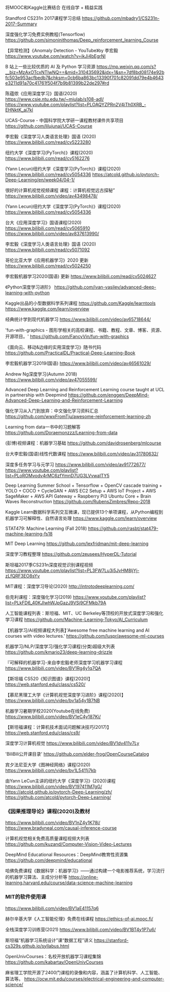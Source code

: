 将MOOC和Kaggle比赛结合
在线自学 + 精益实践

Standford CS231n 2017课程学习总结
https://github.com/mbadry1/CS231n-2017-Summary

深度强化学习免费实例教程(Tensorflow)
https://github.com/simoninithomas/Deep_reinforcement_learning_Course

【异常检测】《Anomaly Detection - YouTube》by 李宏毅
https://www.youtube.com/watch?v=ikJi4bEgrNI

B 站上一些比较优质的 AI 及 Python 学习资源
https://mp.weixin.qq.com/s?__biz=MzAxOTcxNTIwNQ==&mid=310435692&idx=1&sn=7df8bd08174e92bfc503e953acfbedb7&chksm=0cb6ba863bc13390f701c82091dd79e4b4643e3211d91a70c41761f504f7b9b81399b22de297#rd

陈蕴侬《应用深度学习》国语(2020)
https://www.csie.ntu.edu.tw/~miulab/s108-adl/
https://www.youtube.com/playlist?list=PLOAQYZPRn2V4iTh0XRB_-EHNktK_ai7kl

UCAS-Course - 中国科学院大学研一课程教材课件共享项目
https://github.com/lilujunai/UCAS-Course

李宏毅《深度学习人类语言处理》国语 (2020)
https://www.bilibili.com/read/cv5223280

纽约大学《深度学习(PyTorch)》课程(2020)
https://www.bilibili.com/read/cv5162276

(Yann Lecun)纽约大学《深度学习(PyTorch)》课程(2020) 
https://www.bilibili.com/read/cv5054336 https://atcold.github.io/pytorch-Deep-Learning/en/week04/04-1/

很好的计算机视觉视频课程 课程：计算机视觉远古探秘”
https://www.bilibili.com/video/av43498478/

(Yann Lecun)纽约大学《深度学习(PyTorch)》课程(2020)
https://www.bilibili.com/read/cv5054336

台大《应用深度学习》国语课程(2020) 
https://www.bilibili.com/read/cv5065910
https://www.bilibili.com/video/av837613990/

李宏毅《深度学习人类语言处理》国语 (2020)
https://www.bilibili.com/read/cv5071092

哥伦比亚大学《应用机器学习》2020 更新
https://www.bilibili.com/read/cv5024250

李宏毅机器学习2020(国语) 更新 
https://www.bilibili.com/read/cv5024627

《Python深度学习进阶》
https://github.com/ivan-vasilev/advanced-deep-learning-with-python

Kaggle出品的小型数据科学系列课程
https://github.com/Kaggle/learntools https://www.kaggle.com/learn/overview

经典统计学到现代机器学习
https://www.bilibili.com/video/av65718644/

'fun-with-graphics - 图形学相关的高校课程、书籍、教程、文章、博客、资源、开源项目。'
https://github.com/FancyVin/fun-with-graphics

《面向云、移动&边缘的实用深度学习》随书代码
https://github.com/PracticalDL/Practical-Deep-Learning-Book

李宏毅机器学习2019(国语)
https://www.bilibili.com/video/av46561029/

Andrew Ng深度学习(Autumn 2018)
https://www.bilibili.com/video/av47055599/

Advanced Deep Learning and Reinforcement Learning course taught at UCL in partnership with Deepmind
https://github.com/enggen/DeepMind-Advanced-Deep-Learning-and-Reinforcement-Learning

强化学习从入门到放弃：中文强化学习资料汇总
https://github.com/wwxFromTju/awesome-reinforcement-learning-zh

Learning from data一书中的习题解答
https://github.com/Doraemonzzz/Learning-from-data

(彭博)视频课程：机器学习基础
https://github.com/davidrosenberg/mlcourse

台大李宏毅(国语)线性代数课程
https://www.bilibili.com/video/av31780632/

深度多任务学习与元学习
https://www.bilibili.com/video/av91772677/ https://www.youtube.com/playlist?list=PLoROMvodv4rMC6zfYmnD7UG3LVvwaITY5

Deep Learning Summer School + Tensorflow + OpenCV cascade training + YOLO + COCO + CycleGAN + AWS EC2 Setup + AWS IoT Project + AWS SageMaker + AWS API Gateway + Raspberry Pi3 Ubuntu Core + Brain Waves Reconstruction
https://github.com/RubensZimbres/Repo-2018

Kaggle Learn数据科学系列交互微课，现已提供13个单项课程，从Python编程到机器学习可解释性、自然语言处理
https://www.kaggle.com/learn/overview

STAT479: Machine Learning (Fall 2018)
https://github.com/rasbt/stat479-machine-learning-fs18

MIT Deep Learning
https://github.com/lexfridman/mit-deep-learning

深度学习教程整理
https://github.com/zeusees/HyperDL-Tutorial

斯坦福2017季CS231n深度视觉识别课程视频
https://www.youtube.com/playlist?list=PL3FW7Lu3i5JvHM8ljYj-zLfQRF3EO8sYv

MIT课程：深度学习导论(2020)
http://introtodeeplearning.com/

伯克利课程：深度强化学习(2019)
https://www.youtube.com/playlist?list=PLkFD6_40KJIwhWJpGazJ9VSj9CFMkb79A

人工智能课程列表：斯坦福、MIT、UC Berkeley等顶校的开放式深度学习和强化学习课程
https://github.com/Machine-Learning-Tokyo/AI_Curriculum

【机器学习/AI视频课程大列表】’Awesome free machine learning and AI courses with video lectures.' 
https://github.com/luspr/awesome-ml-courses

机器学习/NLP/深度学习/强化学习课程(分类)超级大列表
https://github.com/kmario23/deep-learning-drizzle

『可解释的机器学习-来自李宏毅老师深度学习机器学习课程
https://www.bilibili.com/video/BV1Rg4y1q7QA

【斯坦福 CS520《知识图谱》课程(2020)】
https://web.stanford.edu/class/cs520/

【慕尼黑理工大学《计算机视觉深度学习进阶》课程(2020)】
https://www.bilibili.com/video/bv1a54y1B7NB

机器学习暑期学校2020(Youtube在线免费)
https://www.bilibili.com/video/BV1eC4y187Ki/

【斯坦福课程：计算机技术面试问题解决技巧(2017)】
https://web.stanford.edu/class/cs9/

深度学习计算机视觉
https://www.bilibili.com/video/BV1dv411v7Ly

'BiliBili公开课目录' 
https://github.com/elder-frog/OpenCourseCatalog

宾夕法尼亚大学《图神经网络》课程(2020)
https://www.bilibili.com/video/bv1L5411j7kb

由Yann LeCun主讲的纽约大学《深度学习》(2020)课程
https://www.bilibili.com/video/BV197411M7gG/
https://atcold.github.io/pytorch-Deep-Learning/zh/
https://github.com/atcold/pytorch-Deep-Learning/

### 《因果推理导论》课程(2020)及教材
https://www.bilibili.com/video/BV1nZ4y1K78i/
https://www.bradyneal.com/causal-inference-course

计算机视觉相关免费高质量课程视频大列表
https://github.com/kuzand/Computer-Vision-Video-Lectures

DeepMind Educational Resources：DeepMind教育性资源集
https://github.com/deepmind/educational

哈佛免费课程《数据科学：机器学习》——通过构建一个电影推荐系统，学习流行的机器学习算法、主成分分析等
https://online-learning.harvard.edu/course/data-science-machine-learning

### MIT的软件使用课
https://www.bilibili.com/video/BV1aE41157q6

赫尔辛基大学《人工智能伦理》免费在线课程
https://ethics-of-ai.mooc.fi/

全栈深度学习训练营(2021)
https://www.bilibili.com/video/BV1BT4y1P7u6/

斯坦福“机器学习系统设计”课“数据工程”讲义
https://stanford-cs329s.github.io/syllabus.html

OpenUnivCourses：名校开放机器学习课程集锦
https://github.com/kabartay/OpenUnivCourses

麻省理工学院开源了2400门课程的录像和内容，涵盖了计算机科学、人工智能、算法等。
https://ocw.mit.edu/courses/electrical-engineering-and-computer-science/